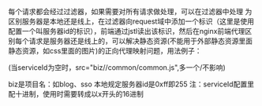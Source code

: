 每个请求都会经过过滤器，如果需要对所有请求做处理，可以在过滤器中处理
为区别服务器是本地还是线上，在过滤器向request域中添加一个标识（这里是使用配置一个叫服务器id的标识），前端通过jstl读出该标识，然后在nginx前端代理区别每个请求是服务器还是线上的，可以解决静态资源(不能用于外部静态资源里面静态资源，如css里面的图片)的正向代理映射问题，用法例子：
<script src="biz/${serviceId}/commom/common.js"></script>(当serviceId为空时，src="biz//common/common.js",多一个/不影响)
biz是项目名：如blog、sso
本地规定服务器id是0xff即255
注：serviceId配置里配十进制，使用时需要转成以x开头的16进制